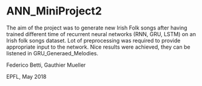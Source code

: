 # ANN_MiniProject2
The aim of the project was to generate new Irish Folk songs after having trained different time of recurrent neural networks (RNN, GRU, LSTM) on an Irish folk songs dataset. Lot of preprocessing was required to provide appropriate input to the network. Nice results were achieved, they can be listened in GRU_Generaed_Melodies.

Federico Betti, Gauthier Mueller

EPFL, May 2018
